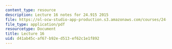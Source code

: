```yaml
---
content_type: resource
description: Lecture 16 notes for 24.915 2015
file: https://ol-ocw-studio-app-production.s3.amazonaws.com/courses/24-915-linguistic-phonetics-fall-2015/d41ab45caf67b92ed513ef62c1e1f892_MIT24_915F15_lec16.pdf
file_type: application/pdf
resourcetype: Document
title: Lecture 16
uid: d41ab45c-af67-b92e-d513-ef62c1e1f892
---
```

